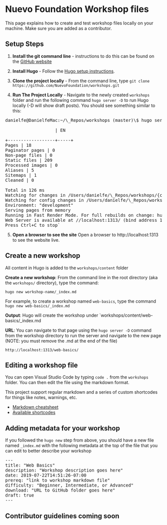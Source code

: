 # Nuevo Foundation Workshop files

This page explains how to create and test workshop files locally on your machine. Make sure you are added as a contributor.

## Setup Steps

1. **Install the git command line** - instructions to do this can be found on the [GitHub website](https://help.github.com/en/articles/set-up-git)

2. **Install Hugo** - Follow the [Hugo setup instructions](https://gohugo.io/getting-started/installing).

3. **Clone the project locally** - From the command line, type `git clone https://github.com/NuevoFoundation/workshops.git`

4. **Run The Project Locally** - Navigate to the newly created `workshops` folder and run the following command `hugo server -D` to run Hugo locally (-D will show draft posts). You should see something similar to this:

<pre>
danielfe@DanielfeMac:~/\_Repos/workshops (master)\$ hugo server -D

                   | EN

+------------------+-----+
Pages | 18
Paginator pages | 0
Non-page files | 0
Static files | 209
Processed images | 0
Aliases | 5
Sitemaps | 1
Cleaned | 0

Total in 126 ms
Watching for changes in /Users/danielfe/\_Repos/workshops/{content,data,layouts,static,themes}
Watching for config changes in /Users/danielfe/\_Repos/workshops/config.toml
Environment: "development"
Serving pages from memory
Running in Fast Render Mode. For full rebuilds on change: hugo server --disableFastRender
Web Server is available at //localhost:1313/ (bind address 127.0.0.1)
Press Ctrl+C to stop`
</pre>

5. **Open a browser to see the site** Open a browser to http://localhost:1313 to see the website live.

## Create a new workshop

All content in Hugo is added to the `workshops/content` folder

**Create a new workshop**: From the command line in the root directory (aka the `workshops/` directory), type the command:

`hugo new workshop-name/_index.md`

For example, to create a workshop named `web-basics`, type the command `hugo new web-basics/_index.md`

**Output**: Hugo will create the workshop under `workshops/content/web-basics/\_index.md

**URL**: You can navigate to that page using the `hugo server -D` command from the workshop directory to run the server and navigate to the new page (NOTE: you must remove the .md at the end of the file)

`http://localhost:1313/web-basics/`

## Editing a workshop file

You can open Visual Studio Code by typing `code .` from the `workshops` folder. You can then edit the file using the markdown format.

This project support regular markdown and a series of custom shortcodes for things like notes, warnings, etc.

- [Markdown cheatsheet](https://github.com/adam-p/markdown-here/wiki/Markdown-Cheatsheet)
- [Available shortcodes](https://docdock.netlify.com/shortcodes/)

## Adding metadata for your workshop

If you followed the `hugo new` step from above, you should have a new file named `_index.md` with the following metadata at the top of the file that you can edit to better describe your workshop

<pre>
--- 
title: "Web Basics" 
description: "Workshop description goes here" 
date: 2019-07-22T14:51:26-07:00 
prereq: "link to workshop markdown file" 
difficulty: "Beginner, Intermediate, or Advanced" 
download: "URL to GitHub folder goes here" 
draft: true 
---
</pre>

## Contributor guidelines coming soon
